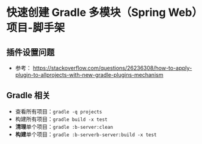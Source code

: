 # 快速创建 Gradle 多模块（Spring Web）项目-脚手架

## 插件设置问题
- 参考： https://stackoverflow.com/questions/26236308/how-to-apply-plugin-to-allprojects-with-new-gradle-plugins-mechanism

## Gradle 相关
- 查看所有项目：`gradle -q projects`
- 构建所有项目：`gradle build -x test`
- **清理**单个项目：`gradle :b-server:clean`
- **构建**单个项目：`gradle :b-serverb-server:build -x test`